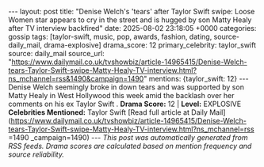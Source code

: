 --- layout: post title: "Denise Welch's 'tears' after Taylor Swift swipe: Loose Women star appears to cry in the street and is hugged by son Matty Healy after TV interview backfired" date: 2025-08-02 23:18:05 +0000 categories: gossip tags: [taylor-swift, music, pop, awards, fashion, dating, source-daily_mail, drama-explosive] drama_score: 12 primary_celebrity: taylor_swift source: daily_mail source_url: "https://www.dailymail.co.uk/tvshowbiz/article-14965415/Denise-Welch-tears-Taylor-Swift-swipe-Matty-Healy-TV-interview.html?ns_mchannel=rss&1490&campaign=1490" mentions: {taylor_swift: 12} --- Denise Welch seemingly broke in down tears and was supported by son Matty Healy in West Hollywood this week amid the backlash over her comments on his ex Taylor Swift . **Drama Score:** 12 | **Level:** EXPLOSIVE **Celebrities Mentioned:** Taylor Swift [Read full article at Daily Mail](https://www.dailymail.co.uk/tvshowbiz/article-14965415/Denise-Welch-tears-Taylor-Swift-swipe-Matty-Healy-TV-interview.html?ns_mchannel=rss =1490 _campaign=1490) --- *This post was automatically generated from RSS feeds. Drama scores are calculated based on mention frequency and source reliability.*